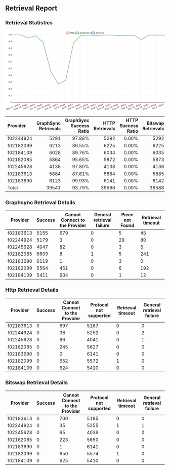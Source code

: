 ## Retrieval Report
### Retrieval Statistics
<img src="https://raw.githubusercontent.com/data-preservation-programs/filplus-checker-assets/main/filecoin-project/filecoin-plus-large-datasets/issues/1970/1696672902198.png"/>

| Provider  | GraphSync Retrievals | GraphSync Success Ratio | HTTP Retrievals | HTTP Success Ratio | Bitswap Retrievals | Bitswap Success Ratio |
| :-------- | -------------------: | ----------------------: | --------------: | -----------------: | -----------------: | --------------------: |
| f02244924 |                 5291 |                  97.88% |            5292 |              0.00% |               5292 |                 0.00% |
| f02182099 |                 6213 |                  89.55% |            6225 |              0.00% |               6225 |                 0.00% |
| f02184109 |                 6028 |                  89.76% |            6034 |              0.00% |               6035 |                 0.00% |
| f02182085 |                 5864 |                  95.65% |            5872 |              0.00% |               5873 |                 0.00% |
| f02245628 |                 4138 |                  97.80% |            4138 |              0.00% |               4136 |                 0.00% |
| f02183613 |                 5884 |                  87.61% |            5884 |              0.00% |               5885 |                 0.00% |
| f02183690 |                 6123 |                  99.93% |            6141 |              0.00% |               6142 |                 0.00% |
| Total     |                39541 |                  93.79% |           39586 |              0.00% |              39588 |                 0.00% |

### Graphsync Retrieval Details
| Provider  | Success | Cannot Connect to the Provider | General retrieval failure | Piece not Found | Retrieval timeout |
| --------- | ------- | ------------------------------ | ------------------------- | --------------- | ----------------- |
| f02183613 | 5155    | 679                            | 0                         | 5               | 45                |
| f02244924 | 5179    | 3                              | 0                         | 29              | 80                |
| f02245628 | 4047    | 82                             | 0                         | 3               | 6                 |
| f02182085 | 5609    | 8                              | 1                         | 5               | 241               |
| f02183690 | 6119    | 1                              | 0                         | 3               | 0                 |
| f02182099 | 5564    | 451                            | 0                         | 6               | 192               |
| f02184109 | 5411    | 604                            | 0                         | 1               | 12                |

### Http Retrieval Details
| Provider  | Success | Cannot Connect to the Provider | Protocol not supported | Retrieval timeout | General retrieval failure |
| --------- | ------- | ------------------------------ | ---------------------- | ----------------- | ------------------------- |
| f02183613 | 0       | 697                            | 5187                   | 0                 | 0                         |
| f02244924 | 0       | 38                             | 5252                   | 0                 | 2                         |
| f02245628 | 0       | 96                             | 4041                   | 0                 | 1                         |
| f02182085 | 0       | 245                            | 5627                   | 0                 | 0                         |
| f02183690 | 0       | 0                              | 6141                   | 0                 | 0                         |
| f02182099 | 0       | 652                            | 5572                   | 1                 | 0                         |
| f02184109 | 0       | 624                            | 5410                   | 0                 | 0                         |

### Bitswap Retrieval Details
| Provider  | Success | Cannot Connect to the Provider | Protocol not supported | Retrieval timeout | General retrieval failure |
| --------- | ------- | ------------------------------ | ---------------------- | ----------------- | ------------------------- |
| f02183613 | 0       | 700                            | 5185                   | 0                 | 0                         |
| f02244924 | 0       | 35                             | 5255                   | 1                 | 1                         |
| f02245628 | 0       | 95                             | 4039                   | 0                 | 2                         |
| f02182085 | 0       | 223                            | 5650                   | 0                 | 0                         |
| f02183690 | 0       | 1                              | 6141                   | 0                 | 0                         |
| f02182099 | 0       | 650                            | 5574                   | 1                 | 0                         |
| f02184109 | 0       | 625                            | 5410                   | 0                 | 0                         |
